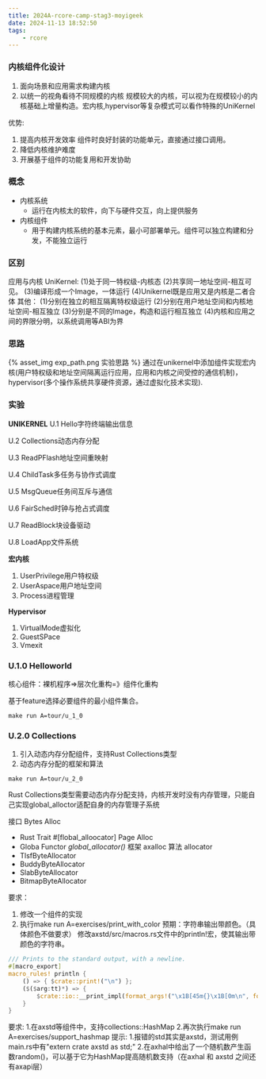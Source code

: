 ```yaml
---
title: 2024A-rcore-camp-stag3-moyigeek
date: 2024-11-13 18:52:50
tags:
    - rcore
---
```

### 内核组件化设计

1. 面向场景和应用需求构建内核
2. 以统一的视角看待不同规模的内核
    规模较大的内核，可以视为在规模较小的内核基础上增量构造。宏内核,hypervisor等复杂模式可以看作特殊的UniKernel

优势:
1. 提高内核开发效率
    组件时良好封装的功能单元，直接通过接口调用。
2. 降低内核维护难度
3. 开展基于组件的功能复用和开发协助

###  概念
-  内核系统
    - 运行在内核太的软件，向下与硬件交互，向上提供服务
-  内核组件
    - 用于构建内核系统的基本元素，最小可部署单元。组件可以独立构建和分发，不能独立运行
### 区别
应用与内核
UniKernel:
(1)处于同一特权级-内核态
(2)共享同一地址空间-相互可见。
(3)编译形成一个Image，一体运行
(4)Unikernel既是应用又是内核是二者合体
其他：
(1)分别在独立的相互隔离特权级运行
(2)分别在用户地址空间和内核地址空间-相互独立
(3)分别是不同的lmage，构造和运行相互独立
(4)内核和应用之间的界限分明，以系统调用等ABI为界

### 思路
{% asset_img exp_path.png 实验思路 %}
通过在unikernel中添加组件实现宏内核(用户特权级和地址空间隔离运行应用，应用和内核之间受控的通信机制)，hypervisor(多个操作系统共享硬件资源，通过虚拟化技术实现).

### 实验
**UNIKERNEL**
U.1 Hello字符终端输出信息

U.2 Collections动态内存分配

U.3 ReadPFlash地址空间重映射

U.4 ChildTask多任务与协作式调度

U.5 MsgQueue任务间互斥与通信

U.6 FairSched时钟与抢占式调度

U.7 ReadBlock块设备驱动

U.8 LoadApp文件系统

**宏内核**
1. UserPrivilege用户特权级
2. UserAspace用户地址空间
3. Process进程管理

**Hypervisor**
1. VirtualMode虚拟化
2. GuestSPace
3. Vmexit

### U.1.0 Helloworld
核心组件：裸机程序=>层次化重构=》组件化重构

基于feature选择必要组件的最小组件集合。
```
make run A=tour/u_1_0
```


### U.2.0 Collections
1. 引入动态内存分配组件，支持Rust Collections类型
2. 动态内存分配的框架和算法
```
make run A=tour/u_2_0
```
Rust Collections类型需要动态内存分配支持，内核开发时没有内存管理，只能自己实现global_alloctor适配自身的内存管理子系统


接口
Bytes Alloc 
- Rust Trait #[flobal_alloocator]
Page Alloc
- Globa Functor *global_allocator()*
框架
axalloc
算法
allocator
- TlsfByteAllocator
- BuddyByteAllocator
- SlabByteAllocator
- BitmapByteAllocator


[print_with_color]: 支持带颜色的打印输出。

要求：
1. 修改一个组件的实现
2. 执行make run A=exercises/print_with_color
预期：字符串输出带颜色。（具体颜色不做要求）
修改axstd/src/macros.rs文件中的println!宏，使其输出带颜色的字符串。
```rust
/// Prints to the standard output, with a newline.
#[macro_export]
macro_rules! println {
    () => { $crate::print!("\n") };
    ($($arg:tt)*) => {
        $crate::io::__print_impl(format_args!("\x1B[45m{}\x1B[0m\n", format_args!($($arg)*)));
    }
}
```


[support hashmap]:支持HashMap类型
要求:
1.在axstd等组件中，支持collections::HashMap
2.再次执行make run A=exercises/support_hashmap
提示:
1.报错的std其实是axstd，测试用例main.rs中有"extern crate axstd as std;"
2.在axhal中给出了一个随机数产生函数random()，可以基于它为HashMap提高随机数支持（在axhal 和 axstd 之间还有axapi层）